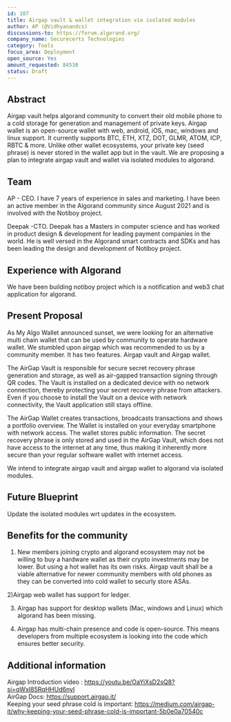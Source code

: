 ```yaml
---
id: 107
title: Airgap vault & wallet integration via isolated modules
author: AP (@Vidhyanandcs)
discussions-to: https://forum.algorand.org/
company_name: Securecerts Technologies
category: Tools
focus_area: Deployment
open_source: Yes
amount_requested: 84530
status: Draft
---
```


## Abstract

Airgap vault helps algorand community  to convert their old mobile phone to a cold storage for generation and management of private keys. Airgap wallet is an open-source wallet with web, android, iOS, mac, windows and linux support. It currently supports BTC, ETH, XTZ, DOT, GLMR, ATOM, ICP, RBTC & more. Unlike other wallet ecosystems, your private key (seed phrase) is never stored in the wallet app but in the vault. We are proposing a plan to integrate airgap vault and wallet via isolated modules to algorand.

## Team

AP - CEO. I have 7 years of experience in sales and marketing. I have been an active member in the Algorand community since August 2021 and is involved with the Notiboy project.

Deepak -CTO. Deepak has a Masters in computer science and has worked in product design & development for leading payment companies in the world. He is well versed in the Algorand smart contracts and SDKs and has been leading the design and development of Notiboy project.

## Experience with Algorand

We have been building notiboy project which is a notification and web3 chat application for algorand.

## Present Proposal

As My Algo Wallet announced sunset, we were looking for an alternative multi chain wallet that can be used by community to operate hardware wallet. We stumbled upon airgap which was recommended to us by a community member. It has two features. Airgap vault and Airgap wallet.

The AirGap Vault is responsible for secure secret recovery phrase generation and storage, as well as air-gapped transaction signing through QR codes. The Vault is installed on a dedicated device with no network connection, thereby protecting your secret recovery phrase from attackers. Even if you choose to install the Vault on a device with network connectivity, the Vault application still stays offline.

The AirGap Wallet creates transactions, broadcasts transactions and shows a portfolio overview. The Wallet is installed on your everyday smartphone with network access. The wallet stores public information. The secret recovery phrase is only stored and used in the AirGap Vault, which does not have access to the internet at any time, thus making it inherently more secure than your regular software wallet with internet access.

We intend to integrate airgap vault and airgap wallet to algorand via isolated modules.



## Future Blueprint

Update the isolated modules wrt updates in the ecosystem.

## Benefits for the community

1) New members joining crypto and algorand ecosystem may not be willing to buy a hardware wallet as their crypto investments may be lower. But using a hot wallet has its own risks. Airgap vault shall be a viable alternative for newer community members with old phones as they can be converted into cold wallet to securly store ASAs.

2)Airgap web wallet has support for ledger.

3) Airgap has support for desktop wallets (Mac, windows and Linux) which algorand has been missing.

4) Airgap has multi-chain presence and code is open-source. This means developers from multiple ecosystem is looking into the code which ensures better security.


## Additional information

Airgap Introduction video : https://youtu.be/OaYiXsD2sQ8?si=qWxI85RqHHUd6nyI  <br>
AirGap Docs: https://support.airgap.it/ <br>
Keeping your seed phrase cold is important: https://medium.com/airgap-it/why-keeping-your-seed-phrase-cold-is-important-5b0e0a70540c

